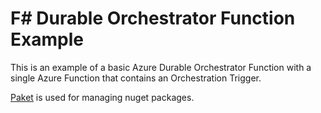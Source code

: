 # F# Durable Orchestrator Function Example #

This is an example of a basic Azure Durable Orchestrator Function with a single Azure Function that contains an Orchestration Trigger.

[Paket](https://fsprojects.github.io/Paket/) is used for managing nuget packages.